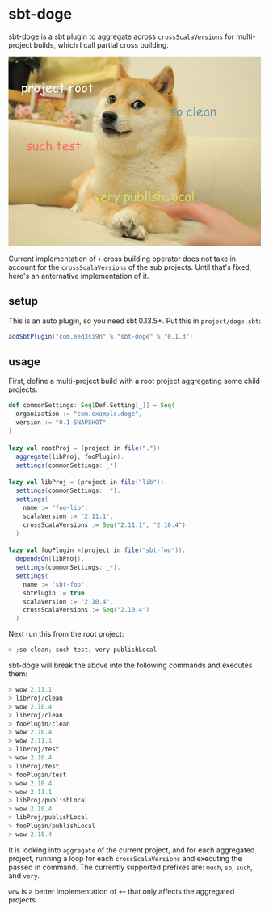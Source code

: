 sbt-doge
========

sbt-doge is a sbt plugin to aggregate across `crossScalaVersions` for multi-project builds, which I call partial cross building.

![sbt-doge](sbt-doge.png?raw=true)

Current implementation of `+` cross building operator does not take in account for the `crossScalaVersions` of the sub projects. Until that's fixed, here's an anternative implementation of it.

setup
-----

This is an auto plugin, so you need sbt 0.13.5+. Put this in `project/doge.sbt`:

```scala
addSbtPlugin("com.eed3si9n" % "sbt-doge" % "0.1.3")
```

usage
-----

First, define a multi-project build with a root project aggregating some child projects:

```scala
def commonSettings: Seq[Def.Setting[_]] = Seq(
  organization := "com.example.doge",
  version := "0.1-SNAPSHOT"
)

lazy val rootProj = (project in file(".")).
  aggregate(libProj, fooPlugin).
  settings(commonSettings: _*)

lazy val libProj = (project in file("lib")).
  settings(commonSettings: _*).
  settings(
    name := "foo-lib",
    scalaVersion := "2.11.1",
    crossScalaVersions := Seq("2.11.1", "2.10.4")
  )

lazy val fooPlugin =(project in file("sbt-foo")).
  dependsOn(libProj).
  settings(commonSettings: _*).
  settings(
    name := "sbt-foo",
    sbtPlugin := true,
    scalaVersion := "2.10.4",
    crossScalaVersions := Seq("2.10.4")
  )
```

Next run this from the root project:

```scala
> ;so clean; such test; very publishLocal
```

sbt-doge will break the above into the following commands and executes them:

```scala
> wow 2.11.1
> libProj/clean
> wow 2.10.4
> libProj/clean
> fooPlugin/clean
> wow 2.10.4
> wow 2.11.1
> libProj/test
> wow 2.10.4
> libProj/test
> fooPlugin/test
> wow 2.10.4
> wow 2.11.1
> libProj/publishLocal
> wow 2.10.4
> libProj/publishLocal
> fooPlugin/publishLocal
> wow 2.10.4
```

It is looking into `aggregate` of the current project, and for each aggregated project, running a loop for each `crossScalaVersions` and executing the passed in command. The currently supported prefixes are: `much`, `so`, `such`, and `very`.

`wow` is a better implementation of `++` that only affects the aggregated projects.
